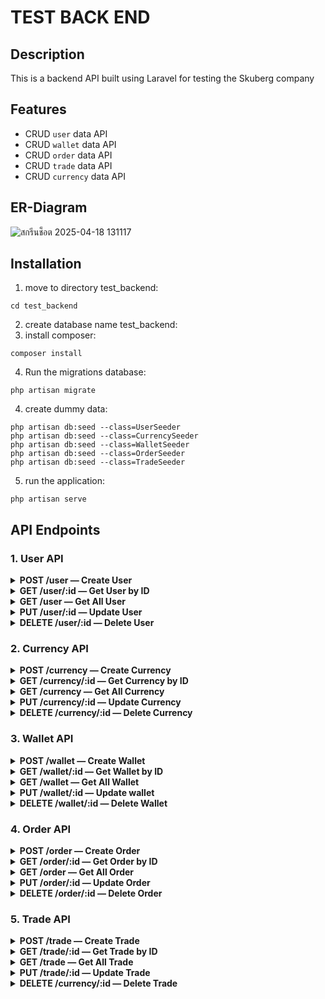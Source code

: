 # TEST BACK END

## Description

This is a backend API built using Laravel for testing the Skuberg company

## Features

- CRUD `user` data API
- CRUD `wallet` data API
- CRUD `order` data API
- CRUD `trade` data API
- CRUD `currency` data API

## ER-Diagram

![สกรีนช็อต 2025-04-18 131117](https://github.com/user-attachments/assets/c346ec63-928d-4107-b2ee-b569647f6e9e)

## Installation

1. move to directory test_backend:
```
cd test_backend
```
2. create database name test_backend:
3. install composer:
```
composer install
```
4. Run the migrations database:
```
php artisan migrate
```
4. create dummy data:
```
php artisan db:seed --class=UserSeeder
php artisan db:seed --class=CurrencySeeder
php artisan db:seed --class=WalletSeeder
php artisan db:seed --class=OrderSeeder
php artisan db:seed --class=TradeSeeder
```
5. run the application:
```
php artisan serve
```

## API Endpoints
### 1. User API

<details>
  <summary><b>POST /user — Create User</b></summary>

- **Method:** `POST`
- **Endpoint:** `api/user`
- **Header:**
```json
{
  "Content-Type: application/json"
}
```
- **Request Payload:**
```json
{
    "name": "string",
    "email": "email",
    "password": "string"
}
```
- **Request Example:**
```
curl -X POST http://127.0.0.1:8000/api/user \
  -H "Content-Type: application/json" \
  -d "{\"name\": \"test\", \"email\": \"test@test.com\", \"password\": \"password123\"}"
```
- **Response Example:**
```
[
    "created success",
    {
        "id": 51,
        "name": "test",
        "email": "test@test.com",
        "email_verified_at": null,
        "password": "$2y$12$SV3wkktzgkUZwARs/0hUcuwGKJGnVtzKOANK3s2ClqxXlEhnjirwu",
        "remember_token": null,
        "created_at": "2025-04-18T06:48:40.000000Z",
        "updated_at": "2025-04-18T06:48:40.000000Z"
    }
]
```
</details>

<details>
  <summary><b>GET /user/:id — Get User by ID</b></summary>

- **Method:** `GET`
- **Endpoint:** `/api/user/:id`
- **Request Example:**
```
curl http://127.0.0.1:8000/api/user/1
```
- **Response Example:**
```
[
    "fetch by id success",
    {
        "id": 1,
        "name": "Ms. Dora Gulgowski",
        "email": "nwelch@example.net",
        "email_verified_at": "2025-04-18T06:06:05.000000Z",
        "created_at": "2025-04-18T06:06:06.000000Z",
        "updated_at": "2025-04-18T06:06:06.000000Z"
    }
]
```
</details>

<details>
  <summary><b>GET /user — Get All User</b></summary>

- **Method:** `GET`
- **Endpoint:** `api/user`
- **Request Example:**
```
curl http://127.0.0.1:8000/api/user
```
- **Response Example:**
```
[
    "fetch success",
    [
        {
            "id": 1,
            "name": "Ms. Dora Gulgowski",
            "email": "nwelch@example.net",
            "email_verified_at": "2025-04-18T06:06:05.000000Z",
            "password": "$2y$12$Q7hKgZLokoxeIQUxZcvimu5stz6RB1pD7ZoCDboi6vowb6eF35DuK",
            "remember_token": "AFPtwMdBxR",
            "created_at": "2025-04-18T06:06:06.000000Z",
            "updated_at": "2025-04-18T06:06:06.000000Z"
        },
        {
            "id": 2,
            "name": "Terence Murray",
            "email": "jhane@example.com",
            "email_verified_at": "2025-04-18T06:06:06.000000Z",
            "password": "$2y$12$Q7hKgZLokoxeIQUxZcvimu5stz6RB1pD7ZoCDboi6vowb6eF35DuK",
            "remember_token": "BGJpDhnLoB",
            "created_at": "2025-04-18T06:06:06.000000Z",
            "updated_at": "2025-04-18T06:06:06.000000Z"
        },
    ]
]
```
</details>

<details>
  <summary><b>PUT /user/:id — Update User</b></summary>

- **Method:** `PUT`
- **Endpoint:** `/api/user/:id`
- **Header:**
```json
{
  "Content-Type: application/json"
}
```
- **Request Payload:**
```json
{
    "name": "string",
    "email": "email",
    "password": "string"
}
```
- **Request Example:**
```
curl -X PUT http://127.0.0.1:8000/api/user/1 \
  -H "Content-Type: application/json" \
  -d "{\"name\": \"test1\", \"email\": \"test1@test.com\", \"password\": \"password123\"}"
```
- **Response Example:**
```
[
    "updated success",
    {
        "id": 2,
        "name": "test1",
        "email": "test1@test.com",
        "email_verified_at": "2025-04-18T06:06:06.000000Z",
        "password": "$2y$12$RXVh4MCAZvCy3wK8zmNwh.QcCw7xMe39v7jXkOw2v64ofJE7OmNs.",
        "remember_token": "BGJpDhnLoB",
        "created_at": "2025-04-18T06:06:06.000000Z",
        "updated_at": "2025-04-18T06:56:25.000000Z"
    }
]
```
</details>

<details>
  <summary><b>DELETE /user/:id — Delete User</b></summary>

- **Method:** `DELTE`
- **Endpoint:** `api/user/:id`
- **Request Example:**
```
curl -X DELETE http://127.0.0.1:8000/api/user/1
```
- **Response Example:**
```
{
  "deleted success"
}
```
</details>

### 2. Currency API

<details>
  <summary><b>POST /currency — Create Currency</b></summary>

- **Method:** `POST`
- **Endpoint:** `api/currency`
- **Header:**
```json
{
  "Content-Type: application/json"
}
```
- **Request Payload:**
```json
{
    "name": "string",
    "rate": "numeric",
}
```
- **Request Example:**
```
curl -X POST http://127.0.0.1:8000/api/currency \
  -H "Content-Type: application/json" \
  -d "{\"name\": \"test\", \"rate\": \"1.23\"}"
```
- **Response Example:**
```
[
    "created success",
    {
        "id": 6,
        "name": "test",
        "rate": 1.23,
        "created_at": "2025-04-18T07:04:29.000000Z",
        "updated_at": "2025-04-18T07:04:29.000000Z"
    }
]
```
</details>

<details>
  <summary><b>GET /currency/:id — Get Currency by ID</b></summary>

- **Method:** `GET`
- **Endpoint:** `/api/currency/:id`
- **Request Example:**
```
curl http://127.0.0.1:8000/api/currency/1
```
- **Response Example:**
```
[
    "fetch by id success",
    {
        "id": 1,
        "name": "BTC",
        "rate": "7.63",
        "created_at": "2025-04-18T06:06:18.000000Z",
        "updated_at": "2025-04-18T06:06:18.000000Z"
    }
]
```
</details>

<details>
  <summary><b>GET /currency — Get All Currency</b></summary>

- **Method:** `GET`
- **Endpoint:** `api/currency`
- **Request Example:**
```
curl http://127.0.0.1:8000/api/currency
```
- **Response Example:**
```
[
    "fetch success",
    [
        {
            "id": 1,
            "name": "BTC",
            "rate": "7.63",
            "created_at": "2025-04-18T06:06:18.000000Z",
            "updated_at": "2025-04-18T06:06:18.000000Z"
        },
        {
            "id": 2,
            "name": "ETH",
            "rate": "3.81",
            "created_at": "2025-04-18T06:06:18.000000Z",
            "updated_at": "2025-04-18T06:06:18.000000Z"
        },
        {
            "id": 3,
            "name": "XRP",
            "rate": "8.79",
            "created_at": "2025-04-18T06:06:18.000000Z",
            "updated_at": "2025-04-18T06:06:18.000000Z"
        },
        {
            "id": 4,
            "name": "LTC",
            "rate": "2.32",
            "created_at": "2025-04-18T06:06:18.000000Z",
            "updated_at": "2025-04-18T06:06:18.000000Z"
        },
        {
            "id": 5,
            "name": "DOGE",
            "rate": "8.72",
            "created_at": "2025-04-18T06:06:18.000000Z",
            "updated_at": "2025-04-18T06:06:18.000000Z"
        }
    ]
]
```
</details>

<details>
  <summary><b>PUT /currency/:id — Update Currency</b></summary>

- **Method:** `PUT`
- **Endpoint:** `/api/currency/:id`
- **Header:**
```json
{
  "Content-Type: application/json"
}
```
- **Request Payload:**
```json
{
    "name": "string",
    "rate": "numeric",
}
```
- **Request Example:**
```
curl -X PUT http://127.0.0.1:8000/api/currency/1 \
  -H "Content-Type: application/json" \
  -d "{\"name\": \"test\", \"rate\": \"1.23\"}"
```
- **Response Example:**
```
[
    "updated success",
    {
        "id": 6,
        "name": "test2",
        "rate": 1.23,
        "created_at": "2025-04-18T07:04:29.000000Z",
        "updated_at": "2025-04-18T07:09:00.000000Z"
    }
]
```
</details>

<details>
  <summary><b>DELETE /currency/:id — Delete Currency</b></summary>

- **Method:** `DELTE`
- **Endpoint:** `api/currency/:id`
- **Request Example:**
```
curl -X DELETE http://127.0.0.1:8000/api/currency/1
```
- **Response Example:**
```
{
  "deleted success"
}
```
</details>

### 3. Wallet API

<details>
  <summary><b>POST /wallet — Create Wallet</b></summary>

- **Method:** `POST`
- **Endpoint:** `api/wallet`
- **Header:**
```json
{
  "Content-Type: application/json"
}
```
- **Request Payload:**
```json
{
    "user_id": "integer",
    "currency_id": "integer",
    "amount": "numeric"
}
```
- **Request Example:**
```
curl -X POST http://127.0.0.1:8000/api/wallet \
  -H "Content-Type: application/json" \
  -d "{\"user_id\": \"2\", \"currency_id\": \"2\", \"amount\": \"2\"}"
```
- **Response Example:**
```
[
    "created success",
    {
        "id": 51,
        "user_id": 2,
        "currency_id ": 2,
        "amount": 2,
        "created_at": "2025-04-18T07:12:12.000000Z",
        "updated_at": "2025-04-18T07:12:12.000000Z"
    }
]
```
</details>

<details>
  <summary><b>GET /wallet/:id — Get Wallet by ID</b></summary>

- **Method:** `GET`
- **Endpoint:** `/api/wallet/:id`
- **Request Example:**
```
curl http://127.0.0.1:8000/api/wallet/1
```
- **Response Example:**
```
[
    "fetch by id success",
    {
        "id": 1,
        "user_id": 43,
        "currency_id": 2,
        "amount": "0.76",
        "created_at": "2025-04-18T06:06:54.000000Z",
        "updated_at": "2025-04-18T06:06:54.000000Z"
    }
]
```
</details>

<details>
  <summary><b>GET /wallet — Get All Wallet</b></summary>

- **Method:** `GET`
- **Endpoint:** `api/wallet`
- **Request Example:**
```
curl http://127.0.0.1:8000/api/wallet
```
- **Response Example:**
```
[
    "fetch success",
    [
        {
            "id": 52,
            "user_id": 2,
            "currency_id ": 2,
            "amount": "2.00",
            "created_at": "2025-04-18T07:13:06.000000Z",
            "updated_at": "2025-04-18T07:13:06.000000Z"
        },
        {
            "id": 51,
            "user_id": 2,
            "currency_id ": 2,
            "amount": "2.00",
            "created_at": "2025-04-18T07:12:12.000000Z",
            "updated_at": "2025-04-18T07:12:12.000000Z"
        },
    ]
]
```
</details>

<details>
  <summary><b>PUT /wallet/:id — Update wallet</b></summary>

- **Method:** `PUT`
- **Endpoint:** `/api/wallet/:id`
- **Header:**
```json
{
  "Content-Type: application/json"
}
```
- **Request Payload:**
```json
{
    "user_id": "integer",
    "currency_id": "integer",
    "amount": "numeric"
}
```
- **Request Example:**
```
curl -X PUT http://127.0.0.1:8000/api/wallet/1 \
  -H "Content-Type: application/json" \
  -d "{\"user_id\": \3\", \"currency_id\": \"4\", \"amount\": \"2\"}"
```
- **Response Example:**
```
[
    "updated success",
    {
        "id": 52,
        "user_id": 3,
        "currency_id ": 4,
        "amount": 2,
        "created_at": "2025-04-18T07:13:06.000000Z",
        "updated_at": "2025-04-18T07:16:31.000000Z"
    }
]
```
</details>

<details>
  <summary><b>DELETE /wallet/:id — Delete Wallet</b></summary>

- **Method:** `DELTE`
- **Endpoint:** `api/wallet/:id`
- **Request Example:**
```
curl -X DELETE http://127.0.0.1:8000/api/wallet/1
```
- **Response Example:**
```
{
  "deleted success"
}
```
</details>

### 4. Order API

<details>
  <summary><b>POST /order — Create Order</b></summary>

- **Method:** `POST`
- **Endpoint:** `api/order`
- **Header:**
```json
{
  "Content-Type: application/json"
}
```
- **Request Payload:**
```json
{
    "user_id": "integer",
    "currency_id": "integer",
    "amount": "numeric",
    "method": "numeric"
}
```
- **Request Example:**
```
curl -X POST http://127.0.0.1:8000/api/order \
  -H "Content-Type: application/json" \
  -d "{\"user_id\": \"1\", \"currency_id\": \"1\", \"amount\": \"2\", \"method\": \"0\"}"
```
- **Response Example:**
```
[
    "created success",
    {
        "id": 51,
        "user_id": 2,
        "currency_id": 1,
        "method": 0,
        "amount": 20,
        "created_at": "2025-04-18T07:23:46.000000Z",
        "updated_at": "2025-04-18T07:23:46.000000Z"
    }
]
```
</details>

<details>
  <summary><b>GET /order/:id — Get Order by ID</b></summary>

- **Method:** `GET`
- **Endpoint:** `/api/order/:id`
- **Request Example:**
```
curl http://127.0.0.1:8000/api/order/1
```
- **Response Example:**
```
[
    "fetch by id success",
    {
        "id": 1,
        "user_id": 14,
        "currency_id": 2,
        "method": 0,
        "amount": "8.33",
        "created_at": "2025-04-18T06:06:50.000000Z",
        "updated_at": "2025-04-18T06:06:50.000000Z"
    }
]
```
</details>

<details>
  <summary><b>GET /order — Get All Order</b></summary>

- **Method:** `GET`
- **Endpoint:** `api/order`
- **Request Example:**
```
curl http://127.0.0.1:8000/api/order
```
- **Response Example:**
```
[
    "fetch success",
    [
        {
            "id": 53,
            "user_id": 2,
            "currency_id": 1,
            "method": 0,
            "amount": "2.00",
            "created_at": "2025-04-18T07:24:27.000000Z",
            "updated_at": "2025-04-18T07:24:27.000000Z"
        },
        {
            "id": 51,
            "user_id": 2,
            "currency_id": 1,
            "method": 0,
            "amount": "20.00",
            "created_at": "2025-04-18T07:23:46.000000Z",
            "updated_at": "2025-04-18T07:23:46.000000Z"
        },
    ]
]
```
</details>

<details>
  <summary><b>PUT /order/:id — Update Order</b></summary>

- **Method:** `PUT`
- **Endpoint:** `/api/order/:id`
- **Header:**
```json
{
  "Content-Type: application/json"
}
```
- **Request Payload:**
```json
{
    "user_id": "integer",
    "currency_id": "integer",
    "amount": "numeric",
    "method": "numeric"
}
```
- **Request Example:**
```
curl -X PUT http://127.0.0.1:8000/api/order/1 \
  -H "Content-Type: application/json" \
  -d "{\"user_id\": \"4\", \"currency_id\": \"4\", \"amount\": \"20\", \"method\": \"1\"}"
```
- **Response Example:**
```
[
    "updated success",
    {
        "id": 53,
        "user_id": 4,
        "currency_id": 4,
        "method": 1,
        "amount": 20,
        "created_at": "2025-04-18T07:24:27.000000Z",
        "updated_at": "2025-04-18T07:29:38.000000Z"
    }
]
```
</details>

<details>
  <summary><b>DELETE /order/:id — Delete Order</b></summary>

- **Method:** `DELTE`
- **Endpoint:** `api/order/:id`
- **Request Example:**
```
curl -X DELETE http://127.0.0.1:8000/api/order/1
```
- **Response Example:**
```
{
  "deleted success"
}
```
</details>

### 5. Trade API

<details>
  <summary><b>POST /trade — Create Trade</b></summary>

- **Method:** `POST`
- **Endpoint:** `api/trade`
- **Header:**
```json
{
  "Content-Type: application/json"
}
```
- **Request Payload:**
```json
{
    "buy_order_id": "integer",
    "sell_order_id": "integer",
    "message": "string",
    "amount": "numeric"
}
```
- **Request Example:**
```
curl -X POST http://127.0.0.1:8000/api/trade \
  -H "Content-Type: application/json" \
  -d "{\"buy_order_id\": \"1\", \"sell_order_id\": \"2\", \"message\": \"test\", \"amount\": \"10\"}"
```
- **Response Example:**
```
[
    "created success",
    {
        "id": 51,
        "buy_order_id": 2,
        "sell_order_id": 1,
        "message": "test",
        "amount": 20,
        "created_at": "2025-04-18T07:32:46.000000Z",
        "updated_at": "2025-04-18T07:32:46.000000Z"
    }
]
```
</details>

<details>
  <summary><b>GET /trade/:id — Get Trade by ID</b></summary>

- **Method:** `GET`
- **Endpoint:** `/api/trade/:id`
- **Request Example:**
```
curl http://127.0.0.1:8000/api/trade/1
```
- **Response Example:**
```
[
    "fetch by id success",
    {
        "id": 1,
        "buy_order_id": 8,
        "sell_order_id": 14,
        "message": "Consequuntur ratione molestiae dolor corrupti beatae dolores qui.",
        "amount": "2.15",
        "created_at": "2025-04-18T06:06:57.000000Z",
        "updated_at": "2025-04-18T06:06:57.000000Z"
    }
]
```
</details>

<details>
  <summary><b>GET /trade — Get All Trade</b></summary>

- **Method:** `GET`
- **Endpoint:** `api/trade`
- **Request Example:**
```
curl http://127.0.0.1:8000/api/trade
```
- **Response Example:**
```
[
    "fetch success",
    [
        {
            "id": 52,
            "buy_order_id": 1,
            "sell_order_id": 2,
            "message": "test",
            "amount": "10.00",
            "created_at": "2025-04-18T07:33:08.000000Z",
            "updated_at": "2025-04-18T07:33:08.000000Z"
        },
        {
            "id": 51,
            "buy_order_id": 2,
            "sell_order_id": 1,
            "message": "test",
            "amount": "20.00",
            "created_at": "2025-04-18T07:32:46.000000Z",
            "updated_at": "2025-04-18T07:32:46.000000Z"
        },
    ]
]
```
</details>

<details>
  <summary><b>PUT /trade/:id — Update Trade</b></summary>

- **Method:** `PUT`
- **Endpoint:** `/api/trade/:id`
- **Header:**
```json
{
  "Content-Type: application/json"
}
```
- **Request Payload:**
```json
{
    "buy_order_id": "integer",
    "sell_order_id": "integer",
    "message": "string",
    "amount": "numeric"
}
```
- **Request Example:**
```
curl -X PUT http://127.0.0.1:8000/api/trade/1 \
  -H "Content-Type: application/json" \
  -d "{\"buy_order_id\": \"5\", \"sell_order_id\": \"6\", \"message\": \"test55\", \"amount\": \"11\"}"
```
- **Response Example:**
```
[
    "updated success",
    {
        "id": 1,
        "buy_order_id": 5,
        "sell_order_id": 6,
        "message": "test55.",
        "amount": "11",
        "created_at": "2025-04-18T06:06:57.000000Z",
        "updated_at": "2025-04-18T06:06:57.000000Z"
    }
]
```
</details>

<details>
  <summary><b>DELETE /currency/:id — Delete Trade</b></summary>

- **Method:** `DELTE`
- **Endpoint:** `api/trade/:id`
- **Request Example:**
```
curl -X DELETE http://127.0.0.1:8000/api/trade/1
```
- **Response Example:**
```
{
  "deleted success"
}
```
</details>
